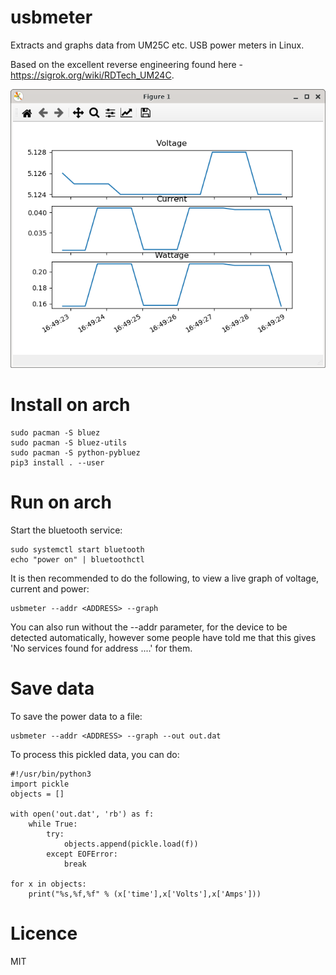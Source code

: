# usbmeter

Extracts and graphs data from UM25C etc. USB power meters in Linux.

Based on the excellent reverse engineering found here - https://sigrok.org/wiki/RDTech_UM24C.  

![graph](/images/graph.png)

# Install on arch

```
sudo pacman -S bluez
sudo pacman -S bluez-utils 
sudo pacman -S python-pybluez
pip3 install . --user
```

# Run on arch

Start the bluetooth service:

```
sudo systemctl start bluetooth
echo "power on" | bluetoothctl
```

It is then recommended to do the following, to view a live
graph of voltage, current and power:

```
usbmeter --addr <ADDRESS> --graph
```

You can also run without the --addr parameter, for the device
to be detected automatically, however some people have told 
me that this gives 'No services found for address ....' for them.

# Save data

To save the power data to a file:

```
usbmeter --addr <ADDRESS> --graph --out out.dat
```

To process this pickled data, you can do:

```
#!/usr/bin/python3
import pickle
objects = []

with open('out.dat', 'rb') as f:
    while True:
        try:
            objects.append(pickle.load(f))
        except EOFError:
            break

for x in objects:
    print("%s,%f,%f" % (x['time'],x['Volts'],x['Amps']))
```

# Licence

MIT

